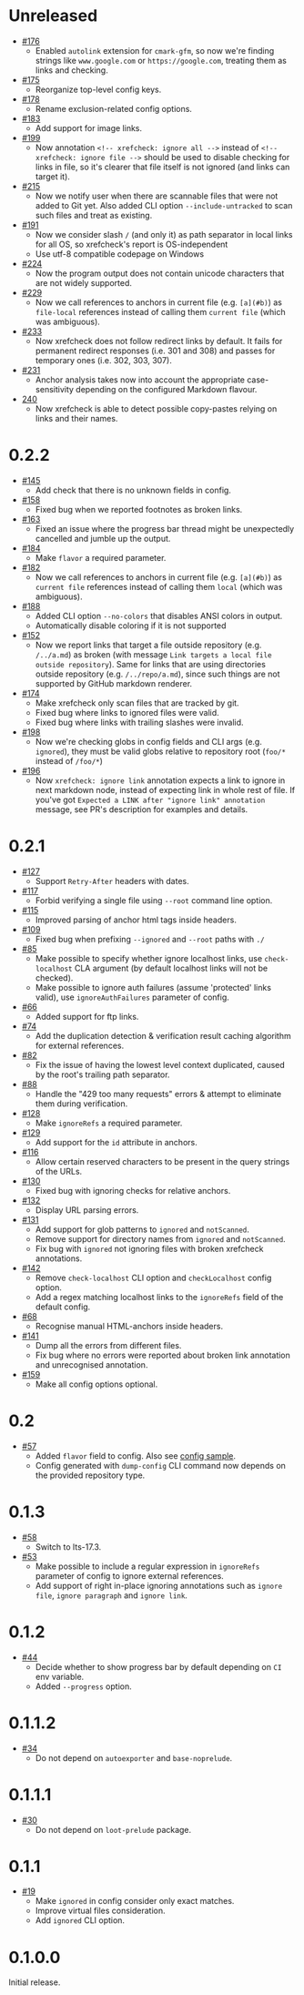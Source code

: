 <!--
 - SPDX-FileCopyrightText: 2021 Serokell <https://serokell.io>
 -
 - SPDX-License-Identifier: MPL-2.0
 -->

Unreleased
==========

* [#176](https://github.com/serokell/xrefcheck/pull/176)
  + Enabled `autolink` extension for `cmark-gfm`, so now we're finding strings
  like `www.google.com` or `https://google.com`, treating them as links
  and checking.
* [#175](https://github.com/serokell/xrefcheck/pull/175)
  + Reorganize top-level config keys.
* [#178](https://github.com/serokell/xrefcheck/pull/178)
  + Rename exclusion-related config options.
* [#183](https://github.com/serokell/xrefcheck/pull/183)
  + Add support for image links.
* [#199](https://github.com/serokell/xrefcheck/pull/199)
  + Now annotation
  `<!-- xrefcheck: ignore all -->` instead of `<!-- xrefcheck: ignore file -->`
  should be used to disable checking for links in file, so it's clearer that
  file itself is not ignored (and links can target it).
* [#215](https://github.com/serokell/xrefcheck/pull/215)
  + Now we notify user when there are scannable files that were not added to Git
  yet. Also added CLI option `--include-untracked` to scan such files and treat
  as existing.
* [#191](https://github.com/serokell/xrefcheck/pull/191)
  + Now we consider slash `/` (and only it) as path separator in local links for all OS,
    so xrefcheck's report is OS-independent
  + Use utf-8 compatible codepage on Windows
* [#224](https://github.com/serokell/xrefcheck/pull/224)
  + Now the program output does not contain unicode characters that are not widely supported.
* [#229](https://github.com/serokell/xrefcheck/pull/229)
  + Now we call references to anchors in current file (e.g. `[a](#b)`) as
  `file-local` references instead of calling them `current file` (which was ambiguous).
* [#233](https://github.com/serokell/xrefcheck/pull/233)
  + Now xrefcheck does not follow redirect links by default. It fails for permanent
    redirect responses (i.e. 301 and 308) and passes for temporary ones (i.e. 302, 303, 307).
* [#231](https://github.com/serokell/xrefcheck/pull/231)
  + Anchor analysis takes now into account the appropriate case-sensitivity depending on
  the configured Markdown flavour.
* [240](https://github.com/serokell/xrefcheck/pull/240)
  + Now xrefcheck is able to detect possible copy-pastes relying on links and their names.

0.2.2
==========

* [#145](https://github.com/serokell/xrefcheck/pull/145)
  + Add check that there is no unknown fields in config.
* [#158](https://github.com/serokell/xrefcheck/pull/158)
  + Fixed bug when we reported footnotes as broken links.
* [#163](https://github.com/serokell/xrefcheck/pull/163)
  + Fixed an issue where the progress bar thread might be unexpectedly cancelled and jumble up the output.
* [#184](https://github.com/serokell/xrefcheck/pull/184)
  + Make `flavor` a required parameter.
* [#182](https://github.com/serokell/xrefcheck/pull/182)
  + Now we call references to anchors in current file (e.g. `[a](#b)`) as
  `current file` references instead of calling them `local` (which was ambiguous).
* [#188](https://github.com/serokell/xrefcheck/pull/188)
  + Added CLI option `--no-colors` that disables ANSI colors in output.
  + Automatically disable coloring if it is not supported
* [#152](https://github.com/serokell/xrefcheck/pull/152)
  + Now we report links that target a file outside repository (e.g. `/../a.md`)
    as broken (with message `Link targets a local file outside repository`).
    Same for links that are using directories outside repository (e.g. `/../repo/a.md`),
    since such things are not supported by GitHub markdown renderer.
* [#174](https://github.com/serokell/xrefcheck/pull/174)
  + Make xrefcheck only scan files that are tracked by git.
  + Fixed bug where links to ignored files were valid.
  + Fixed bug where links with trailing slashes were invalid.
* [#198](https://github.com/serokell/xrefcheck/pull/198)
  + Now we're checking globs in config fields and CLI args (e.g. `ignored`),
    they must be valid globs relative to repository root (`foo/*` instead of `/foo/*`)
* [#196](https://github.com/serokell/xrefcheck/pull/196)
  + Now `xrefcheck: ignore link` annotation expects a link to ignore in next markdown node,
    instead of expecting link in whole rest of file.
    If you've got `Expected a LINK after "ignore link" annotation` message, see
    PR's description for examples and details.

0.2.1
==========

* [#127](https://github.com/serokell/xrefcheck/pull/127)
  + Support `Retry-After` headers with dates.
* [#117](https://github.com/serokell/xrefcheck/pull/117)
  + Forbid verifying a single file using `--root` command line option.
* [#115](https://github.com/serokell/xrefcheck/pull/115)
  + Improved parsing of anchor html tags inside headers.
* [#109](https://github.com/serokell/xrefcheck/pull/109)
  + Fixed bug when prefixing `--ignored` and `--root` paths with `./`
* [#85](https://github.com/serokell/xrefcheck/pull/85)
  + Make possible to specify whether ignore localhost links, use
  `check-localhost` CLA argument (by default localhost links will not be checked).
  + Make possible to ignore auth failures (assume 'protected' links
  valid), use `ignoreAuthFailures` parameter of config.
* [#66](https://github.com/serokell/xrefcheck/pull/66)
  + Added support for ftp links.
* [#74](https://github.com/serokell/xrefcheck/pull/83)
  + Add the duplication detection & verification result caching algorithm for external references.
* [#82](https://github.com/serokell/xrefcheck/pull/82)
  + Fix the issue of having the lowest level context duplicated, caused by the root's trailing path separator.
* [#88](https://github.com/serokell/xrefcheck/pull/88)
  + Handle the "429 too many requests" errors & attempt to eliminate them during verification.
* [#128](https://github.com/serokell/xrefcheck/pull/128)
  + Make `ignoreRefs` a required parameter.
* [#129](https://github.com/serokell/xrefcheck/pull/129)
  + Add support for the `id` attribute in anchors.
* [#116](https://github.com/serokell/xrefcheck/pull/116)
  + Allow certain reserved characters to be present in the query strings of the URLs.
* [#130](https://github.com/serokell/xrefcheck/pull/130)
  + Fixed bug with ignoring checks for relative anchors.
* [#132](https://github.com/serokell/xrefcheck/pull/132)
  + Display URL parsing errors.
* [#131](https://github.com/serokell/xrefcheck/pull/131)
  + Add support for glob patterns to `ignored` and `notScanned`.
  + Remove support for directory names from `ignored` and `notScanned`.
  + Fix bug with `ignored` not ignoring files with broken xrefcheck annotations.
* [#142](https://github.com/serokell/xrefcheck/pull/142)
  + Remove `check-localhost` CLI option and `checkLocalhost` config option.
  + Add a regex matching localhost links to the `ignoreRefs` field of the default config.
* [#68](https://github.com/serokell/xrefcheck/pull/68)
  + Recognise manual HTML-anchors inside headers.
* [#141](https://github.com/serokell/xrefcheck/pull/141)
  + Dump all the errors from different files.
  + Fix bug where no errors were reported about broken link annotation and unrecognised annotation.
* [#159](https://github.com/serokell/xrefcheck/pull/159)
  + Make all config options optional.

0.2
==========

* [#57](https://github.com/serokell/xrefcheck/pull/57)
  + Added `flavor` field to config.
    Also see [config sample](tests/configs/github-config.yaml).
  + Config generated with `dump-config` CLI command now depends on the provided repository type.

0.1.3
=======

* [#58](https://github.com/serokell/xrefcheck/pull/58)
  + Switch to lts-17.3.
* [#53](https://github.com/serokell/xrefcheck/pull/53)
  + Make possible to include a regular expression in
  `ignoreRefs` parameter of config to ignore external
  references.
  + Add support of right in-place ignoring annotations
  such as `ignore file`, `ignore paragraph` and `ignore link`.

0.1.2
=======

* [#44](https://github.com/serokell/xrefcheck/pull/44)
  + Decide whether to show progress bar by default depending on `CI` env variable.
  + Added `--progress` option.

0.1.1.2
=======

* [#34](https://github.com/serokell/xrefcheck/pull/34)
  + Do not depend on `autoexporter` and `base-noprelude`.

0.1.1.1
=======

* [#30](https://github.com/serokell/xrefcheck/pull/32)
  + Do not depend on `loot-prelude` package.

0.1.1
=======

* [#19](https://github.com/serokell/xrefcheck/pull/24)
  + Make `ignored` in config consider only exact matches.
  + Improve virtual files consideration.
  + Add `ignored` CLI option.

0.1.0.0
=======

Initial release.
